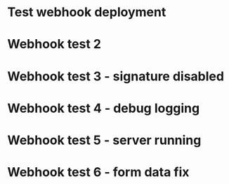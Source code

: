 # Test webhook deployment
# Webhook test 2
# Webhook test 3 - signature disabled
# Webhook test 4 - debug logging
# Webhook test 5 - server running
# Webhook test 6 - form data fix
